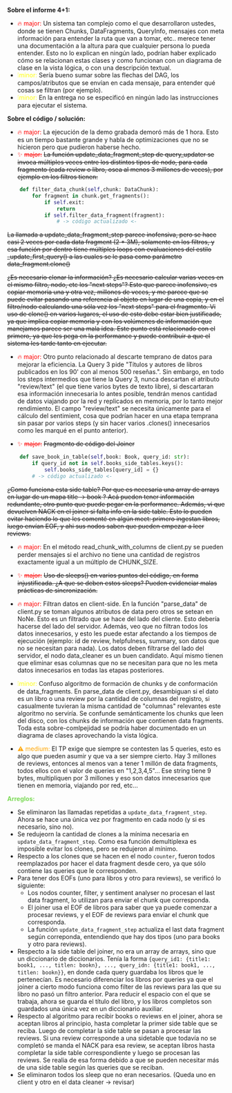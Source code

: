 **Sobre el informe 4+1:**  
- <span style="color:red"> 🔥 major:</span> Un sistema tan complejo como el que desarrollaron ustedes, donde se tienen Chunks, DataFragments, QueryInfo, mensajes con meta información para entender la ruta que van a tomar, etc.. merece tener una documentación a la altura para que cualquier persona lo pueda entender. Esto no lo explican en ningún lado, podrían haber explicado cómo se relacionan estas clases y como funcionan con un diagrama de clase en la vista lógica, o con una descripción textual.
- <span style="color:yellow"> ❕minor:</span> Sería bueno sumar sobre las flechas del DAG, los campos/atributos que se envían en cada mensaje, para entender qué cosas se filtran (por ejemplo).
- <span style="color:yellow"> ❕minor:</span> En la entrega no se especificó en ningún lado las instrucciones para ejecutar el sistema.

**Sobre el código / solución:**
- <span style="color:red"> 🔥 major:</span> La ejecución de la demo grabada demoró más de 1 hora. Esto es un tiempo bastante grande y habla de optimizaciones que no se hicieron pero que pudieron haberse hecho. 
- <span style="color:red"> ✨ ~~major:~~ </span> ~~La función update_data_fragment_step de query_updater se invoca múltiples veces entre los distintos tipos de nodo, para cada fragmento (cada review o libro, osea al menos 3 millones de veces), por ejemplo en los filtros tienen:~~

```py
    def filter_data_chunk(self,chunk: DataChunk):
        for fragment in chunk.get_fragments():
            if self.exit:
                return
            if self.filter_data_fragment(fragment):
                # -> código actualizado <-
```

~~La llamada a update_data_fragment_step parece inofensiva, pero se hace casi 2 veces por cada data fragment (2 * 3M), solamente en los filtros, y esa función por dentro tiene múltiples loops con evaluaciones del estilo _update_first_query() a las cuales se le pasa como parámetro data_fragment.clone()~~

~~¿Es necesario clonar la información? ¿Es necesario calcular varias veces en el mismo filtro, nodo, etc los "next steps"? Esto que parece inofensivo, es copiar memoria una y otra vez, millones de veces, y me parece que se puede evitar pasando una referencia al objeto en lugar de una copia, y en el filtro/nodo calculando una sóla vez los "next steps" para el fragmento. Vi uso de clone() en varios lugares, el uso de esto debe estar bien justificado, ya que implica copiar memoria y con los volúmenes de información que manejamos parece ser una mala idea. Este punto está relacionado con el primero, ya que les pega en la performance y puede contribuir a que el sistema les tarde tanto en ejecutar.~~

- <span style="color:red"> 🔥 major:</span> Otro punto relacionado al descarte temprano de datos para mejorar la eficiencia. La Query 3 pide "Títulos y autores de libros publicados en los 90' con al menos 500 reseñas.". Sin embargo, en todo los steps intermedios que tiene la Query 3, nunca descartan el atributo "review/text" (el que tiene varios bytes de texto libre), si descartaran esa información innecesaria lo antes posible, tendrán menos cantidad de datos viajando por la red y replicados en memoria, por lo tanto mejor rendimiento. El campo "review/text" se necesita únicamente para el cálculo del sentimient, cosa que podrían hacer en una etapa temprana sin pasar por varios steps (y sin hacer varios .clones() innecesarios como les marqué en el punto anterior).

- <span style="color:red"> ✨ ~~major:~~ </span> ~~Fragmento de código del Joiner~~

```py
    def save_book_in_table(self,book: Book, query_id: str):
        if query_id not in self.books_side_tables.keys():
            self.books_side_tables[query_id] = {}
        # -> código actualizado <-
```

~~¿Como funciona esta side table? Por que es necesaria una array de arrays en lugar de un mapa title -> book ? Acá pueden tener información redundante, otro punto que puede pegar en la performance. Además, vi que devuelven NACK en el joiner si falta info en la side table. Esto lo pueden evitar haciendo lo que les comenté en algún meet: primero ingestan libros, luego envían EOF, y ahi sus nodos saben que pueden empezar a leer reviews.~~

- <span style="color:red"> 🔥 major:</span> En el método read_chunk_with_columns de client.py se pueden perder mensajes si el archivo no tiene una cantidad de registros exactamente igual a un múltiplo de CHUNK_SIZE.

- <span style="color:red"> ✨ ~~major:~~ </span> ~~Uso de sleeps() en varios puntos del código, en forma injustificada. ¿A que se deben estos sleeps? Pueden evidenciar malas prácticas de sincronización.~~

- <span style="color:red"> 🔥 major:</span> Filtran datos en client-side. En la función "parse_data" de client.py se toman algunos atributos de data pero otros se setean en NoNe. Esto es un filtrado que se hace del lado del cliente. Esto debería hacerse del lado del servidor. Además, veo que no filtran todos los datos innecesarios, y esto les puede estar afectando a los tiempos de ejecución (ejemplo: id de review, helpfulness, summary, son datos que no se necesitan para nada). Los datos deben filtrarse del lado del servidor, el nodo data_cleaner es un buen candidato. Aquí mismo tienen que eliminar esas columnas que no se necesitan para que no les meta datos innecesarios en todas las etapas posteriores.

- <span style="color:yellow"> ❕minor:</span> Confuso algoritmo de formación de chunks y de conformación de data_fragments. En parse_data de client.py, desambiguan si el dato es un libro o una review por la cantidad de columnas del registro, si casualmente tuvieran la misma cantidad de "columnas" relevantes este algoritmo no serviría. Se confunde semánticamente los chunks que leen del disco, con los chunks de información que contienen data fragments. Toda esta sobre-comlpejidad se podría haber documentado en un diagrama de clases aprovechando la vista lógica.

- <span style="color:orange"> ⚠️ medium: </span>  El TP exige que siempre se contesten las 5 queries, esto es algo que pueden asumir y que va a ser siempre cierto. Hay 3 millones de reviews, entonces al menos van a tener 1 millón de data fragments, todos ellos con el valor de queries en "1,2,3,4,5"... Ese string tiene 9 bytes, multipliquen por 3 millones y eso son datos innecesarios que tienen en memoria, viajando por red, etc...


**<span style="color:#7DDA58"> Arreglos: </span>**
- Se eliminaron las llamadas repetidas a `update_data_fragment_step`. Ahora se hace una única vez por fragmento en cada nodo (y si es necesario, sino no).
- Se redujeorn la cantidad de clones a la mínima necesaria en `update_data_fragment_step`. Como esa función demultiplexa es imposible evitar los clones, pero se redujeron al mínimo.
- Respecto a los clones que se hacen en el nodo `counter`, fueron todos reemplazados por hacer el data fragment desde cero, ya que sólo contiene las queries que le corresponden.
- Para tener dos EOFs (uno para libros y otro para reviews), se verificó lo siguiente:
    - Los nodos counter, filter, y sentiment analyser no procesan el last data fragment, lo utilizan para enviar el chunk que corresponda.
    - El joiner usa el EOF de libros para saber que ya puede comenzar a procesar reviews, y el EOF de reviews para enviar el chunk que corresponda.
    - La función `update_data_fragment_step` actualiza el last data fragment según correponda, entendiendo que hay dos tipos (uno para books y otro para reviews).
- Respecto a la side table del joiner, no era un array de arrays, sino que un diccionario de diccionarios. Tenía la forma `{query_id1: {title1: book1, ..., titlen: bookn}, ..., query_idn: {title1: book1, ..., titlen: bookn}}`, en donde cada query guardaba los libros que le pertenecían. Es necesario diferenciar los libros por queries ya que el joiner a cierto modo funciona como filter de las reviews para las que su libro no pasó un filtro anterior. Para reducir el espacio con el que se trabaja, ahora se guarda el título del libro, y los libros completos son guardados una única vez en un diccionario auxiliar.
- Respecto al algoritmo para recibir books o reviews en el joiner, ahora se aceptan libros al principio, hasta completar la primer side table que se reciba. Luego de completar la side table se pasan a procesar las reviews. Si una review corresponde a una sidetable que todavía no se completó se manda el NACK para esa review, se aceptan libros hasta completar la side table correspondiente y luego se procesan las reviews. Se realia de esa forma debido a que se pueden necesitar más de una side table según las queries que se reciban.
- Se eliminaron todos los sleep que no eran necesarios. (Queda uno en client y otro en el data cleaner -> revisar)